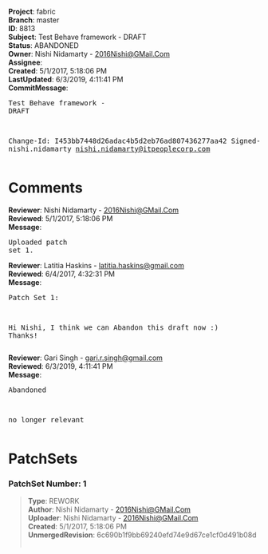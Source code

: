 <strong>Project</strong>: fabric<br><strong>Branch</strong>: master<br><strong>ID</strong>: 8813<br><strong>Subject</strong>: Test Behave framework - DRAFT<br><strong>Status</strong>: ABANDONED<br><strong>Owner</strong>: Nishi Nidamarty - 2016Nishi@GMail.Com<br><strong>Assignee</strong>:<br><strong>Created</strong>: 5/1/2017, 5:18:06 PM<br><strong>LastUpdated</strong>: 6/3/2019, 4:11:41 PM<br><strong>CommitMessage</strong>:<br><pre>Test Behave framework - DRAFT

Change-Id: I453bb7448d26adac4b5d2eb76ad807436277aa42
Signed-off-by: nishi.nidamarty <nishi.nidamarty@itpeoplecorp.com>
</pre><h1>Comments</h1><strong>Reviewer</strong>: Nishi Nidamarty - 2016Nishi@GMail.Com<br><strong>Reviewed</strong>: 5/1/2017, 5:18:06 PM<br><strong>Message</strong>: <pre>Uploaded patch set 1.</pre><strong>Reviewer</strong>: Latitia Haskins - latitia.haskins@gmail.com<br><strong>Reviewed</strong>: 6/4/2017, 4:32:31 PM<br><strong>Message</strong>: <pre>Patch Set 1:

Hi Nishi, I think we can Abandon this draft now :) Thanks!</pre><strong>Reviewer</strong>: Gari Singh - gari.r.singh@gmail.com<br><strong>Reviewed</strong>: 6/3/2019, 4:11:41 PM<br><strong>Message</strong>: <pre>Abandoned

no longer relevant</pre><h1>PatchSets</h1><h3>PatchSet Number: 1</h3><blockquote><strong>Type</strong>: REWORK<br><strong>Author</strong>: Nishi Nidamarty - 2016Nishi@GMail.Com<br><strong>Uploader</strong>: Nishi Nidamarty - 2016Nishi@GMail.Com<br><strong>Created</strong>: 5/1/2017, 5:18:06 PM<br><strong>UnmergedRevision</strong>: 6c690b1f9bb69240efd74e9d67ce1cf0d491b08d<br><br></blockquote>